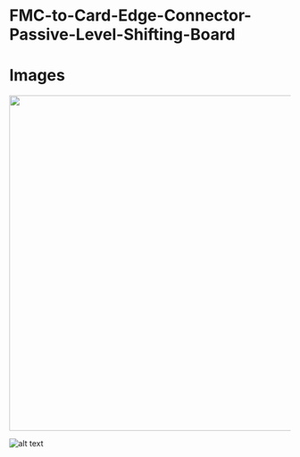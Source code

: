 # FMC-to-Card-Edge-Connector-Passive-Level-Shifting-Board


# Images

<img src="https://github.com/richardmcmanusjr/FMC-to-Card-Edge-Level-Shifter/blob/main/BlockDiagram.png" width="600" align="center">

![alt text](https://github.com/richardmcmanusjr/FMC-to-Card-Edge-Level-Shifter/blob/main/F2CE_Social_Preview.png?raw=true)
